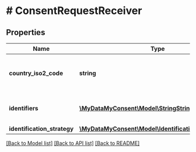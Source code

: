# # ConsentRequestReceiver

## Properties

Name | Type | Description | Notes
------------ | ------------- | ------------- | -------------
**country_iso2_code** | **string** | Consent request receiver country ISO 2 code |
**identifiers** | [**\MyDataMyConsent\Model\StringStringKeyValuePair[]**](StringStringKeyValuePair.md) | Consent request receiver identifiers |
**identification_strategy** | [**\MyDataMyConsent\Model\IdentificationStrategy**](IdentificationStrategy.md) |  |

[[Back to Model list]](../../README.md#models) [[Back to API list]](../../README.md#endpoints) [[Back to README]](../../README.md)
